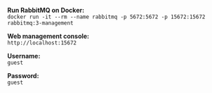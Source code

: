 **Run RabbitMQ on Docker:**  
`docker run -it --rm --name rabbitmq -p 5672:5672 -p 15672:15672 rabbitmq:3-management`

**Web management console:**  
`http://localhost:15672`

**Username:**  
`guest`

**Password:**  
`guest`
